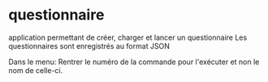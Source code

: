 # questionnaire
application permettant de créer, charger et lancer un questionnaire
Les questionnaires sont enregistrés au format JSON

Dans le menu: 
  Rentrer le numéro de la commande pour l'exécuter et non le nom de celle-ci.

